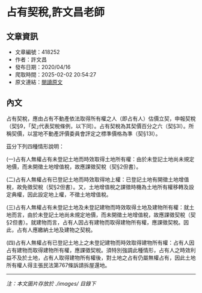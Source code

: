 # 占有契稅,許文昌老師

## 文章資訊
- 文章編號：418252
- 作者：許文昌
- 發布日期：2020/04/16
- 爬取時間：2025-02-02 20:54:27
- 原文連結：[閱讀原文](https://real-estate.get.com.tw/Columns/detail.aspx?no=418252)

## 內文
占有契稅，應由占有不動產依法取得所有權之人（即占有人）估價立契，申報契稅（契§9，｢契｣代表契稅條例，以下同）。占有契稅為其契價百分之六（契§3Ⅰ）。所稱契價，以當地不動產評價委員會評定之標準價格為準（契§13Ⅰ）。

茲分下列四種情形說明：

(一)占有人無權占有未登記土地而時效取得土地所有權：由於未登記土地尚未規定地價，而未開徵土地增值稅，故應課徵契稅（契§2但書）。

(二)占有人無權占有已登記土地而時效取得地上權：已登記土地有開徵土地增值稅，故免徵契稅（契§2但書）。又，土地增值稅之課徵時機為土地所有權移轉及設定典權，因此設定地上權，不徵土地增值稅。

(三)占有人無權占有未登記土地及未登記建物而時效取得土地及建物所有權：就土地而言，由於未登記土地尚未規定地價，而未開徵土地增值稅，故應課徵契稅（契§2但書）。就建物而言，占有人因占有建物而取得建物所有權，應課徵契稅。因此，占有人應繳納土地及建物之契稅。

(四)占有人無權占有已登記土地上之未登記建物而時效取得建物所有權：占有人因占有建物而取得建物所有權，應課徵契稅。須特別強調此種情形，占有人之時效利益不及於土地，占有人取得建物所有權後，對土地之占有仍屬無權占有，因此土地所有權人得主張民法第767條訴請拆屋還地。

---
*注：本文圖片存放於 ./images/ 目錄下*
